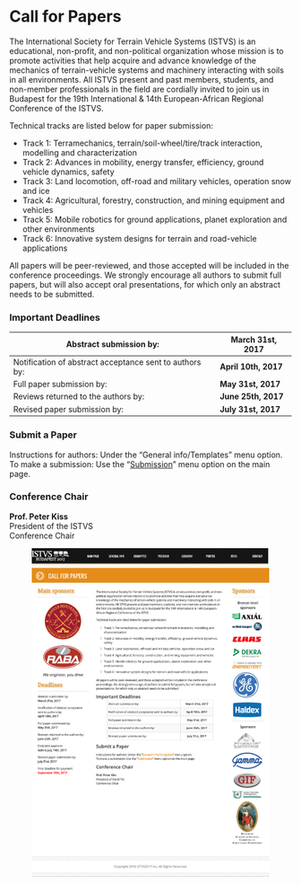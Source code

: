 # Call for Papers

The International Society for Terrain Vehicle Systems (ISTVS) is an educational, non-profit, and non-political organization whose mission is to promote activities that help acquire and advance knowledge of the mechanics of terrain-vehicle systems and machinery interacting with soils in all environments. All ISTVS present and past members, students, and non-member professionals in the field are cordially invited to join us in Budapest for the 19th International & 14th European-African Regional Conference of the ISTVS.

Technical tracks are listed below for paper submission:

* Track 1: Terramechanics, terrain/soil-wheel/tire/track interaction, modelling and characterization
* Track 2: Advances in mobility, energy transfer, efficiency, ground vehicle dynamics, safety
* Track 3: Land locomotion, off-road and military vehicles, operation snow and ice
* Track 4: Agricultural, forestry, construction, and mining equipment and vehicles
* Track 5: Mobile robotics for ground applications, planet exploration and other environments
* Track 6: Innovative system designs for terrain and road-vehicle applications

All papers will be peer-reviewed, and those accepted will be included in the conference proceedings. We strongly encourage all authors to submit full papers, but will also accept oral presentations, for which only an abstract needs to be submitted.

### Important Deadlines

| Abstract submission by:                                 | **March 31st, 2017** |
| ------------------------------------------------------- | -------------------- |
| Notification of abstract acceptance sent to authors by: | **April 10th, 2017** |
| Full paper submission by:                               | **May 31st, 2017**   |
| Reviews returned to the authors by:                     | **June 25th, 2017**  |
| Revised paper submission by:                            | **July 31st, 2017**  |

### Submit a Paper

Instructions for authors: Under the “General info/Templates” menu option.\
To make a submission: Use the “[Submission](https://www.conftool.net/istvs2017/)” menu option on the main page.

### Conference Chair

**Prof. Peter Kiss**\
President of the ISTVS\
Conference Chair

<figure><img src="../.gitbook/assets/call for papers.png" alt=""><figcaption></figcaption></figure>
